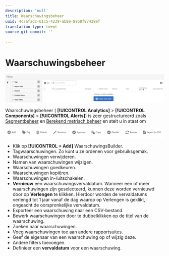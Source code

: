 ```yaml
---
description: 'null'
title: Waarschuwingsbeheer
uuid: 4c7afadc-61c5-4239-ab8e-88b8f87438ef
translation-type: tm+mt
source-git-commit: ''

---
```



# Waarschuwingsbeheer

![](assets/alert-manager.png)

Waarschuwingsbeheer ( **[!UICONTROL Analytics]** > **[!UICONTROL Components]** > **[!UICONTROL Alerts]**) is zeer gestructureerd zoals [Segmentbeheer](https://marketing.adobe.com/resources/help/en_US/analytics/segment/seg_manage.html) en [Berekend metrisch beheer](https://marketing.adobe.com/resources/help/en_US/analytics/calcmetrics/cm_manager.html) en stelt u in staat om

![](assets/alert-manager-tasks.png)

* Klik op **[!UICONTROL + Add]** WaarschuwingsBuilder.
* Tagwaarschuwingen. Zo kunt u ze ordenen voor gebruiksgemak.
* Waarschuwingen verwijderen.
* Namen van waarschuwingen wijzigen.
* Waarschuwingen goedkeuren.
* Waarschuwingen kopiëren.
* Waarschuwingen in-/uitschakelen.
* **Vernieuw** een waarschuwingsvervaldatum. Wanneer een of meer waarschuwingen zijn geselecteerd, kunnen deze worden vernieuwd door op **Verlengen** te klikken. Hierdoor worden de vervaldatums verlengd tot 1 jaar vanaf de dag waarop op Verlengen is geklikt, ongeacht de oorspronkelijke vervaldatum.
* Exporteer een waarschuwing naar een CSV-bestand.
* Bewerk waarschuwingen door te dubbelklikken op de titel van de waarschuwing.
* Zoeken naar waarschuwingen.
* Voeg waarschuwingen toe aan andere rapportsuites.
* Geef de eigenaar van een waarschuwing op of wijzig deze.
* Andere filters toevoegen.
* Definieer een **vervaldatum** voor een waarschuwing.

